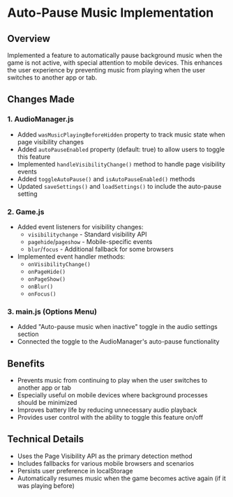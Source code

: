 # Auto-Pause Music Implementation

## Overview
Implemented a feature to automatically pause background music when the game is not active, with special attention to mobile devices. This enhances the user experience by preventing music from playing when the user switches to another app or tab.

## Changes Made

### 1. AudioManager.js
- Added `wasMusicPlayingBeforeHidden` property to track music state when page visibility changes
- Added `autoPauseEnabled` property (default: true) to allow users to toggle this feature
- Implemented `handleVisibilityChange()` method to handle page visibility events
- Added `toggleAutoPause()` and `isAutoPauseEnabled()` methods
- Updated `saveSettings()` and `loadSettings()` to include the auto-pause setting

### 2. Game.js
- Added event listeners for visibility changes:
  - `visibilitychange` - Standard visibility API
  - `pagehide`/`pageshow` - Mobile-specific events
  - `blur`/`focus` - Additional fallback for some browsers
- Implemented event handler methods:
  - `onVisibilityChange()`
  - `onPageHide()`
  - `onPageShow()`
  - `onBlur()`
  - `onFocus()`

### 3. main.js (Options Menu)
- Added "Auto-pause music when inactive" toggle in the audio settings section
- Connected the toggle to the AudioManager's auto-pause functionality

## Benefits
- Prevents music from continuing to play when the user switches to another app or tab
- Especially useful on mobile devices where background processes should be minimized
- Improves battery life by reducing unnecessary audio playback
- Provides user control with the ability to toggle this feature on/off

## Technical Details
- Uses the Page Visibility API as the primary detection method
- Includes fallbacks for various mobile browsers and scenarios
- Persists user preference in localStorage
- Automatically resumes music when the game becomes active again (if it was playing before)